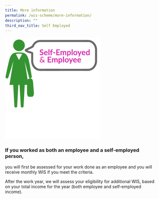 ```yaml
---
title: More information
permalink: /wis-scheme/more-information/
description: ""
third_nav_title: Self Employed
---
```


![](/images/WIS13.png)

### If you worked as both an employee and a self-employed person,

you will first be assessed for your work done as an employee and you will receive monthly WIS if you meet the criteria.

After the work year, we will assess your eligibility for additional WIS, based on your total income for the year (both employee and self-employed income).